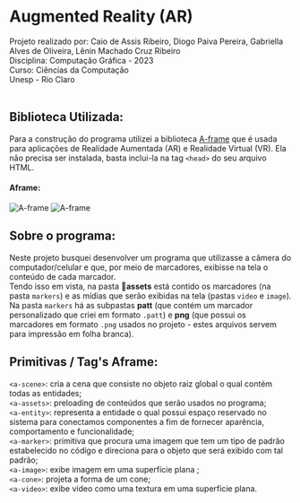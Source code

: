# Augmented Reality (AR)
Projeto realizado por: Caio de Assis Ribeiro, Diogo Paiva Pereira, Gabriella Alves de Oliveira, Lênin Machado Cruz Ribeiro<br/>
Disciplina: Computação Gráfica - 2023<br/>
Curso: Ciências da Computação<br/>
Unesp - Rio Claro<br/><br/>
## Biblioteca Utilizada:

Para a construção do programa utilizei a biblioteca [A-frame](https://aframe.io/) que é usada para aplicações de Realidade Aumentada (AR) e Realidade Virtual (VR). 
Ela não precisa ser instalada, basta inclui-la na tag `<head>` do seu arquivo HTML.
#### Aframe:
![A-frame](https://img.shields.io/static/v1?label=version&message=1.4.0&color=ff69b4)
![A-frame](https://img.shields.io/static/v1?label=release-date&message=Dec-2022&color=ff69b4)
## Sobre o programa:
Neste projeto busquei desenvolver um programa que utilizasse a câmera do computador/celular e que, por meio de marcadores, exibisse na tela o conteúdo de cada marcador.<br/>
Tendo isso em vista, na pasta :file_folder:**assets** está contido os marcadores (na pasta `markers`) e as mídias que serão exibidas na tela (pastas `video` e `image`). Na pasta 
`markers` há as subpastas **patt** (que contém um marcador personalizado que criei em formato `.patt`) e **png** (que possui os marcadores em formato `.png` usados no projeto - estes arquivos servem para impressão em folha branca).

## Primitivas / Tag's Aframe:
`<a-scene>`: cria a cena que consiste no objeto raiz global o qual contém todas as entidades;
<br/>`<a-assets>`: preloading de conteúdos que serão usados no programa;
<br/>`<a-entity>`: representa a entidade o qual possui espaço reservado no sistema para conectamos componentes a fim de fornecer aparência, comportamento e funcionalidade;
<br/>`<a-marker>`: primitiva que procura uma imagem que tem um tipo de padrão estabelecido no código e direciona para o objeto que será exibido com tal padrão;
<br/>`<a-image>`: exibe imagem em uma superfície plana ;
<br/>`<a-cone>`: projeta a forma de um cone;
<br/>`<a-video>`: exibe vídeo como uma textura em uma superfície plana.

